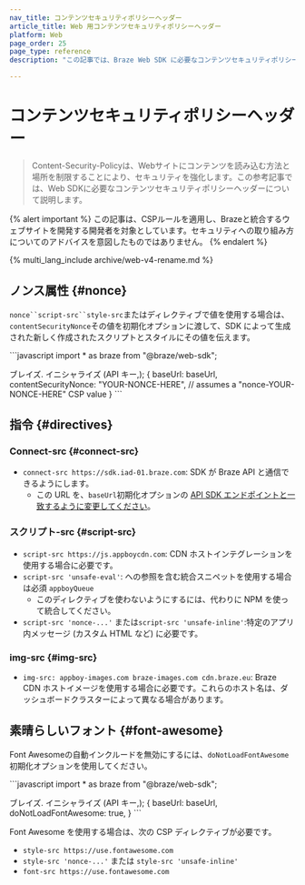 ```yaml
---
nav_title: コンテンツセキュリティポリシーヘッダー
article_title: Web 用コンテンツセキュリティポリシーヘッダー
platform: Web
page_order: 25
page_type: reference
description: "この記事では、Braze Web SDK に必要なコンテンツセキュリティポリシーヘッダーについて説明します。"

---
```


# コンテンツセキュリティポリシーヘッダー

> Content-Security-Policyは、Webサイトにコンテンツを読み込む方法と場所を制限することにより、セキュリティを強化します。この参考記事では、Web SDKに必要なコンテンツセキュリティポリシーヘッダーについて説明します。

{% alert important %}
この記事は、CSPルールを適用し、Brazeと統合するウェブサイトを開発する開発者を対象としています。セキュリティへの取り組み方についてのアドバイスを意図したものではありません。
{% endalert %}

{% multi_lang_include archive/web-v4-rename.md %}

## ノンス属性 {#nonce}

`nonce``script-src``style-src`またはディレクティブで値を使用する場合は、`contentSecurityNonce`その値を初期化オプションに渡して、SDK によって生成された新しく作成されたスクリプトとスタイルにその値を伝えます。

\`\`\`javascript
import * as braze from "@braze/web-sdk";

ブレイズ. イニシャライズ (API キー,); {
baseUrl: baseUrl,
contentSecurityNonce: "YOUR-NONCE-HERE", // assumes a "nonce-YOUR-NONCE-HERE" CSP value
}
  \`\`\`

## 指令 {#directives}

### Connect-src {#connect-src}

- `connect-src https://sdk.iad-01.braze.com`: SDK が Braze API と通信できるようにします。
  - この URL を、`baseUrl`初期化オプションの [API SDK エンドポイントと一致するように変更してください]({{site.baseurl}}/user_guide/administrative/access_braze/sdk_endpoints/)。

### スクリプト-src {#script-src}

- `script-src https://js.appboycdn.com`: CDN ホストインテグレーションを使用する場合に必要です。
- `script-src 'unsafe-eval'`: への参照を含む統合スニペットを使用する場合は必須 `appboyQueue`
  - このディレクティブを使わないようにするには、代わりに NPM を使って統合してください。
- `script-src 'nonce-...'` または`script-src 'unsafe-inline'`:特定のアプリ内メッセージ (カスタム HTML など) に必要です。

### img-src {#img-src}
- `img-src: appboy-images.com braze-images.com cdn.braze.eu`: Braze CDN ホストイメージを使用する場合に必要です。これらのホスト名は、ダッシュボードクラスターによって異なる場合があります。

## 素晴らしいフォント {#font-awesome}

Font Awesomeの自動インクルードを無効にするには、`doNotLoadFontAwesome`初期化オプションを使用してください。

\`\`\`javascript
import * as braze from "@braze/web-sdk";

ブレイズ. イニシャライズ (API キー,); {
baseUrl: baseUrl,
doNotLoadFontAwesome: true,
}
  \`\`\`

Font Awesome を使用する場合は、次の CSP ディレクティブが必要です。

- `style-src https://use.fontawesome.com`
- `style-src 'nonce-...'` または `style-src 'unsafe-inline'`
- `font-src https://use.fontawesome.com`
